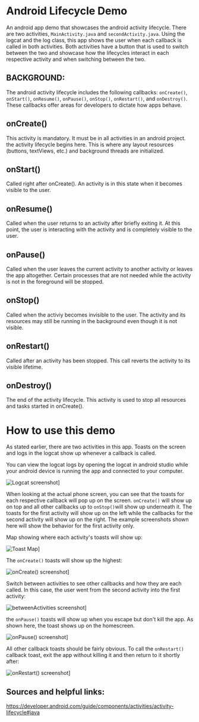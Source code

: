 Android Lifecycle Demo
===

An android app demo that showcases the android activity lifecycle. There are two activities, `MainActivity.java` and `secondActivity.java`. Using the logcat and the log class, this app shows the user when each callback is called in both activities. Both activities have a button that is used to switch between the two and showcase how the lifecycles interact in each respective activity and when switching between the two.

BACKGROUND:
---
The android activity lifecycle includes the following callbacks: `onCreate()`, `onStart()`, `onResume()`, `onPause()`, `onStop()`, `onRestart()`, and `onDestroy()`. These callbacks offer areas for developers to dictate how apps behave. 

onCreate()
----
This activity is mandatory. It must be in all activities in an android project. the activity lifecycle begins here. This is where any layout resources (buttons, textViews, etc.) and background threads are initialized. 

onStart()
----
Called right after onCreate(). An activity is in this state when it becomes visible to the user.

onResume()
----
Called when the user returns to an activity after briefly exiting it. At this point, the user is interacting with the activity and is completely visible to the user.

onPause()
----
Called when the user leaves the current activity to another activity or leaves the app altogether. Certain processes that are not needed while the activity is not in the foreground will be stopped.  

onStop()
----
Called when the activiy becomes invisible to the user. The activity and its resources may still be running in the background even though it is not visible. 

onRestart()
----
Called after an activity has been stopped. This call reverts the activity to its visible lifetime.

onDestroy()
----
The end of the activity lifecycle. This activity is used to stop all resources and tasks started in onCreate(). 

How to use this demo
===

As stated earlier, there are two activities in this app. Toasts on the screen and logs in the logcat show up whenever a callback is called.   
  
You can view the logcat logs by opening the logcat in android studio while your android device is running the app and connected to your computer.  

![Logcat screenshot](https://github.com/hrazo7/android-activity-lifecycle-demo/blob/master/images/logcat.png)]  

When looking at the actual phone screen, you can see that the toasts for each respective callback will pop up on the screen. `onCreate()` will show up on top and all other callbacks up to `onStop()`will show up underneath it. The toasts for the first activity will show up on the left while the callbacks for the second activity will show up on the right. The example screenshots shown here will show the behavior for the first activity only.  

Map showing where each activity's toasts will show up:  

![Toast Map](https://github.com/hrazo7/android-activity-lifecycle-demo/blob/master/images/toastMap.png)]   

The `onCreate()` toasts will show up the highest:  

![onCreate() screenshot](https://github.com/hrazo7/android-activity-lifecycle-demo/blob/master/images/onCreate.png)]  

Switch between activities to see other callbacks and how they are each called. In this case, the user went from the second activity into the first activity:  

![betweenActivities screenshot](https://github.com/hrazo7/android-activity-lifecycle-demo/blob/master/images/betweenActivities.png)]  

the `onPause()` toasts will show up when you escape but don't kill the app. As shown here, the toast shows up on the homescreen.  

![onPause() screenshot](https://github.com/hrazo7/android-activity-lifecycle-demo/blob/master/images/onPause.png)]  

All other callback toasts should be fairly obvious. To call the `onRestart()` callback toast, exit the app without killing it and then return to it shortly after:  

![onRestart() screenshot](https://github.com/hrazo7/android-activity-lifecycle-demo/blob/master/images/onRestart.png)]  

Sources and helpful links:
---
https://developer.android.com/guide/components/activities/activity-lifecycle#java
